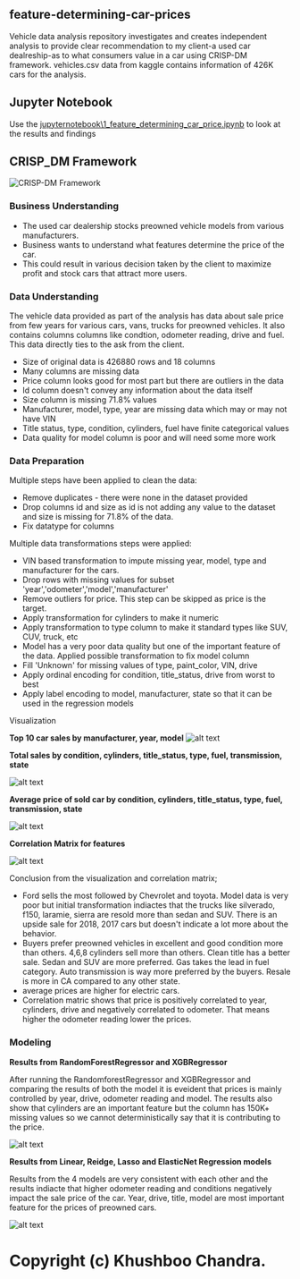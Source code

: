 ## feature-determining-car-prices

Vehicle data analysis repository investigates and creates independent analysis to provide clear recommendation to my client-a used car dealreship-as to what consumers value in a car using CRISP-DM framework. vehicles.csv data from kaggle contains information of 426K cars for the analysis. 

## Jupyter Notebook

Use the [jupyternotebook\1_feature_determining_car_price.ipynb](https://github.com/khushboochandra07/vehicle_data_analysis/blob/main/jupyternotebook/1_feature_determining_car_price.ipynb) to look at the results and findings

## CRISP_DM Framework

![CRISP-DM Framework](/images/crispdm.png)

### **Business Understanding**  

*   The used car dealership stocks preowned vehicle models from various manufacturers.
*   Business wants to understand what features determine the price of the car.
*   This could result in various decision taken by the client to maximize profit and stock cars that attract more users.


### **Data Understanding**  

The vehicle data provided as part of the analysis has data about sale price from few years for various cars, vans, trucks for preowned vehicles. It also contains columns columns like condtion, odometer reading, drive and fuel. This data directly ties to the ask from the client.

*   Size of original data is 426880 rows and 18 columns
*   Many columns are missing data
*   Price column looks good for most part but there are outliers in the data
*   Id column doesn't convey any information about the data itself
*   Size column is missing 71.8% values
*   Manufacturer, model, type, year are missing data which may or may not have VIN
*   Title status, type, condition, cylinders, fuel have finite categorical values
*   Data quality for model column is poor and will need some more work

### **Data Preparation**  

Multiple steps have been applied to clean the data:
*   Remove duplicates - there were none in the dataset provided
*   Drop columns id and size as id is not adding any value to the dataset and size is missing for 71.8% of the data.
*   Fix datatype for columns

Multiple data transformations steps were applied:
*   VIN based transformation to impute missing year, model, type and manufacturer for the cars.
*   Drop rows with missing values for subset 'year','odometer','model','manufacturer'
*   Remove outliers for price. This step can be skipped as price is the target.
*   Apply transformation for cylinders to make it numeric
*   Apply transformation to type column to make it standard types like SUV, CUV, truck, etc
*   Model has a very poor data quality but one of the important feature of the data. Applied possible transformation to fix model column
*   Fill 'Unknown' for missing values of type, paint_color, VIN, drive
*   Apply ordinal encoding for condition, title_status, drive from worst to best
*   Apply label encoding to model, manufacturer, state so that it can be used in the regression models


Visualization

**Top 10 car sales by manufacturer, year, model**
![alt text](/images/top_10_selling.png)

**Total sales by condition, cylinders, title_status, type, fuel, transmission, state**

![alt text](/images/total_sales.png)

**Average price of sold car by condition, cylinders, title_status, type, fuel, transmission, state**

![alt text](/images/average_price.png)

**Correlation Matrix for features**

![alt text](/images/correlation_matrix.png)

Conclusion from the visualization and correlation matrix;
*   Ford sells the most followed by Chevrolet and toyota. Model data is very poor but initial transformation indiactes that the trucks like silverado, f150, laramie, sierra are resold more than sedan and SUV. There is an upside sale for 2018, 2017 cars but doesn't indicate a lot more about the behavior.
*   Buyers prefer preowned vehicles in excellent and good condition more than others. 4,6,8 cylinders sell more than others. Clean title has a better sale. Sedan and SUV are more preferred. Gas takes the lead in fuel category. Auto transmission is way more preferred by the buyers. Resale is more in CA compared to any other state.
*   average prices are higher for electric cars.
*   Correlation matric shows that price is positively correlated to year, cylinders, drive and negatively correlated to odometer. That means higher the odometer reading lower the prices.

### **Modeling**  

**Results from RandomForestRegressor and XGBRegressor**

After running the RandomforestRegressor and XGBRegressor and comparing the results of both the model it is eveident that prices is mainly controlled by year, drive, odometer reading and model. The results also show that cylinders are an important feature but the column has 150K+ missing values so we cannot deterministically say that it is contributing to the price.

![alt text](/images/randomforest_and_xgb.png)

**Results from Linear, Reidge, Lasso and ElasticNet Regression models**

Results from the 4 models are very consistent with each other and the results indiacte that higher odometer reading and conditions negatively impact the sale price of the car. Year, drive, title, model are most important feature for the prices of preowned cars. 

![alt text](/images/linear_ridge.png)

# Copyright (c) Khushboo Chandra.